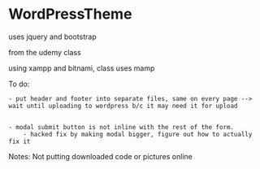 # WordPressTheme


uses jquery and bootstrap

from the udemy class

using xampp and bitnami, class uses mamp

To do: 

	- put header and footer into separate files, same on every page --> wait until uploading to wordpress b/c it may need it for upload
	
		
	- modal submit button is not inline with the rest of the form.  
		- hacked fix by making modal bigger, figure out how to actually fix it
		

Notes:
Not putting downloaded code or pictures online
